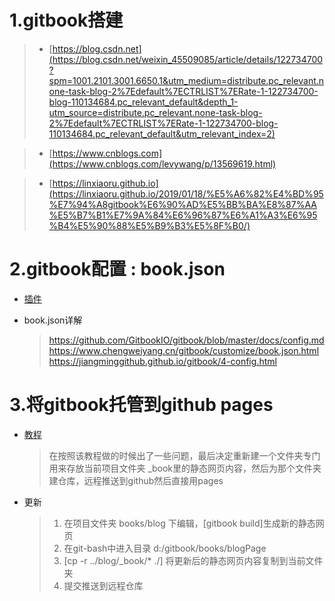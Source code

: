# 1.gitbook搭建

> * [https://blog.csdn.net](https://blog.csdn.net/weixin_45509085/article/details/122734700?spm=1001.2101.3001.6650.1&utm_medium=distribute.pc_relevant.none-task-blog-2%7Edefault%7ECTRLIST%7ERate-1-122734700-blog-110134684.pc_relevant_default&depth_1-utm_source=distribute.pc_relevant.none-task-blog-2%7Edefault%7ECTRLIST%7ERate-1-122734700-blog-110134684.pc_relevant_default&utm_relevant_index=2)

> * [https://www.cnblogs.com](https://www.cnblogs.com/levywang/p/13569619.html)

> * [https://linxiaoru.github.io](https://linxiaoru.github.io/2019/01/18/%E5%A6%82%E4%BD%95%E7%94%A8gitbook%E6%90%AD%E5%BB%BA%E8%87%AA%E5%B7%B1%E7%9A%84%E6%96%87%E6%A1%A3%E6%95%B4%E5%90%88%E5%B9%B3%E5%8F%B0/)

# 2.gitbook配置 : book.json

* [插件](https://juejin.cn/post/6844903865146441741)

* book.json详解
    > <https://github.com/GitbookIO/gitbook/blob/master/docs/config.md>
    > <https://www.chengweiyang.cn/gitbook/customize/book.json.html>
    > <https://jiangminggithub.github.io/gitbook/4-config.html>

# 3.将gitbook托管到github pages

* [教程](https://yangjh.oschina.io/gitbook/UsingPages.html)
    > 在按照该教程做的时候出了一些问题，最后决定重新建一个文件夹专门用来存放当前项目文件夹
    > _book里的静态网页内容，然后为那个文件夹建仓库，远程推送到github然后直接用pages

* 更新
    > 1. 在项目文件夹 books/blog 下编辑，[gitbook build]生成新的静态网页
    > 2. 在git-bash中进入目录 d:/gitbook/books/blogPage
    > 3. [cp -r ../blog/_book/* ./] 将更新后的静态网页内容复制到当前文件夹
    > 4. 提交推送到远程仓库
